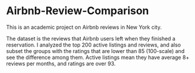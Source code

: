# Airbnb-Review-Comparison
This is an academic project on Airbnb reviews in New York city.

The dataset is the reviews that Airbnb users left when they finished a reservation. 
I analyzed the top 200 active listings and reviews, and also subset the groups with the ratings that are 
lower than 85 (100-scale) and see the difference among them. Active listings mean they have 
average 8+ reviews per months, and ratings are over 93.
